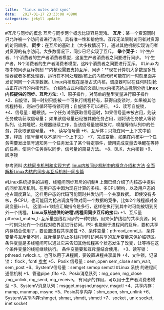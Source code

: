 ```yaml
---
title:  "linux mutex and sync"
date:   2017-01-17 23:33:08 +0800
categories: jekyll update
---
```


#互斥与同步的概念
互斥与同步两个概念比较容易混淆。
**互斥**：某一个资源同时只允许被一个访问者进行访问，具有唯一性和排他性。互斥无法限制访问者对资源的访问顺序。
**同步**：在互斥的基础上（大多数情况下），通过其他机制实现访问者对资源的有序访问。大多数情况下，同步已经实现了互斥。
**举个栗子**：
1个生产者、1个消费者的生产者消费者模型，这里生产者消费者之间要进行同步。
 1个生产者，N个消费者的生产者消费者模型，这N个消费者之间要进行互斥。
#Linux内核中的同步互斥机制
**内核也需要支持互斥、同步：**现在计算机大多数是多处理器或者多核处理器，运行在不同处理器/核上的内核代码可能在同一时刻里面并发访问同一个共享数据。Linux内核现在是抢占式内核，调度器可以在任何时刻抢占正在运行的内核代码。
介绍抢占式内核的文章[Linux内核态抢占机制分析  ](http://mengren425.blog.163.com/blog/static/5690393120151625743841/)
**Linux内核提供的同步、互斥方法:**
+1、原子操作，对简单的整型变量进行原子操作
+2、自旋锁，同一时刻只能被一个可执行线程持有，获得自旋锁时，如果被其他线程持有，则进行循环等待锁可用；自旋锁不可以递归。
+3、读写自旋锁，
+4、信号量：睡眠锁。一个任务试图获取信号量时，如果信号量未被占用，则该任务成功获取信号量； 如果该信号量已经被其他任务占用，则将该任务放入等待队列，让其睡眠，处理器继续工作，当该信号量被释放时，唤醒等待队列中的任务，并获取该信号量。
+5、读写信号量
+6、互斥体；只能在同一上下文中锁定，释放（信号量可以不是同一个上下文）
+7、完成变量，如果在内核中一个任务需要发出信号通知另一个任务发生了某个特定事件，使用完成变量去唤醒在等待的任务，使两个任务得以同步，信号量的简易方法。
+8、BLK，大内核锁
+9、顺序锁

参考资料
[内核同步机制和实现方式](http://www.cnblogs.com/bastard/archive/2012/09/20/2694251.html)
[linux内核同步机制中的概念介绍和方法](http://blog.csdn.net/wealoong/article/details/7957385)
[全面解析Linux内核的同步与互斥机制--同步篇](http://blog.csdn.net/sailor_8318/article/details/2599357)

#Linux系统提供的进程、线程间同步互斥的机制#
上面已经介绍了内核态中提供的同步互斥机制。在用户态中因为现在计算的多核、多CPU架构，以及用户态的抢占调度算法，这样用户态的代码可能同时并发访问一个共享数据。
即使没有多核，多CPU，也可能因为抢占调度导致对同一个数据的竞争，比如2个线程都对全局变量i=i+1。 这里i=i+1对应汇编指令是多行，这样在执行到其中时可能被切到另外一个线程。
**Linux系统提供的进程\线程间同步互斥的接口:**
+1、互斥量 pthread_mutex_t: 互斥量是线程同步的一种机制，用来保护线程的共享资源，同一时刻只允许一个线程对临界区进行访问。PS: 也能用于进程间的互斥，要和共享内存结合使用了，要设置进程共享属性
+2、条件变量：pthread_cond_t， 条件变量与互斥量不同，互斥量是防止多线程同时访问共享的互斥变量来保护临界区。条件变量是多线程间可以通过它来告知其他线程某个状态发生了改变，让等待在这个条件变量的线程继续执行。 条件变量要和互斥量结合使用。
+3、读写锁：pthread_rwlock_t。也可以用于进程间，要设置进程共享属性
+4、文件锁，记录锁： flock , fcntl [参考](http://blog.jobbole.com/104331/)
+5、Posix 信号量：sem_open sem_close sem_wait, sem_post
+6、SystemV信号量：semget semop semctl
#Linux 系统 的进程间通信机制
+1、管道pipe ,fifo
+2、Posix消息队列：mg_open, mg_close ,mg_unlink, mg_send, mg_receive。 有同步的作用，可以用于生产者消费者模型
+3、SystemV消息队列：msgget,msgsnd,msgrcv, msgctl
+4、共享内存：mamp, munmap, msync
+5、Posix共享内存：shm_open, shm_unlink
+6、SystemV共享内存:shmget, shmat, shmdt, shmctl
+7、socket , unix socket, inet socket





 
 
 
 
